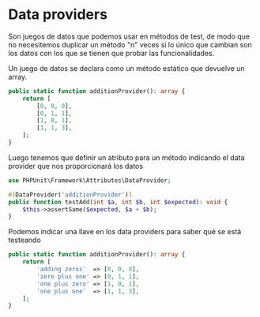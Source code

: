 # Data providers

Son juegos de datos que podemos usar en métodos de test, de modo que no necesitemos duplicar un método "n" veces si lo único que cambian son los datos con los que se tienen que probar las funcionalidades.

Un juego de datos se declara como un método estático que devuelve un array.

```php
public static function additionProvider(): array {
    return [
        [0, 0, 0],
        [0, 1, 1],
        [1, 0, 1],
        [1, 1, 3],
    ];
}
```

Luego tenemos que definir un atributo para un método indicando el data provider que nos proporcionará los datos

```php
use PHPUnit\Framework\Attributes\DataProvider;

#[DataProvider('additionProvider')]
public function testAdd(int $a, int $b, int $expected): void {
    $this->assertSame($expected, $a + $b);
}
```

Podemos indicar una llave en los data providers para saber qué se está testeando

```php
public static function additionProvider(): array {
    return [
        'adding zeros'  => [0, 0, 0],
        'zero plus one' => [0, 1, 1],
        'one plus zero' => [1, 0, 1],
        'one plus one'  => [1, 1, 3],
    ];
}
```

